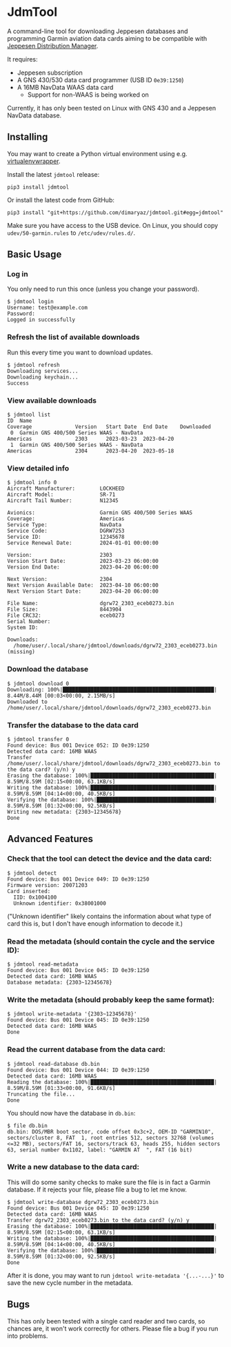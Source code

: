 # JdmTool

A command-line tool for downloading Jeppesen databases and programming Garmin aviation data cards aiming to be compatible with [Jeppesen Distribution Manager](https://ww2.jeppesen.com/data-solutions/jeppesen-distribution-manager/).

It requires:
- Jeppesen subscription
- A GNS 430/530 data card programmer (USB ID `0e39:1250`)
- A 16MB NavData WAAS data card
  - Support for non-WAAS is being worked on

Currently, it has only been tested on Linux with GNS 430 and a Jeppesen NavData database.

## Installing

You may want to create a Python virtual environment using e.g. [virtualenvwrapper](https://pypi.org/project/virtualenvwrapper/).

Install the latest `jdmtool` release:

```
pip3 install jdmtool
```

Or install the latest code from GitHub:

```
pip3 install "git+https://github.com/dimaryaz/jdmtool.git#egg=jdmtool"
```

Make sure you have access to the USB device. On Linux, you should copy `udev/50-garmin.rules` to `/etc/udev/rules.d/`.

## Basic Usage

### Log in

You only need to run this once (unless you change your password).

```
$ jdmtool login
Username: test@example.com
Password: 
Logged in successfully
```

### Refresh the list of available downloads

Run this every time you want to download updates.

```
$ jdmtool refresh
Downloading services...
Downloading keychain...
Success
```

### View available downloads

```
$ jdmtool list
ID  Name                                                                    Coverage              Version   Start Date  End Date    Downloaded
 0  Garmin GNS 400/500 Series WAAS - NavData                                Americas              2303      2023-03-23  2023-04-20            
 1  Garmin GNS 400/500 Series WAAS - NavData                                Americas              2304      2023-04-20  2023-05-18            
```

### View detailed info

```
$ jdmtool info 0
Aircraft Manufacturer:        LOCKHEED
Aircraft Model:               SR-71
Aircraft Tail Number:         N12345

Avionics:                     Garmin GNS 400/500 Series WAAS
Coverage:                     Americas
Service Type:                 NavData
Service Code:                 DGRW7253
Service ID:                   12345678
Service Renewal Date:         2024-01-01 00:00:00

Version:                      2303
Version Start Date:           2023-03-23 06:00:00
Version End Date:             2023-04-20 06:00:00

Next Version:                 2304
Next Version Available Date:  2023-04-10 06:00:00
Next Version Start Date:      2023-04-20 06:00:00

File Name:                    dgrw72_2303_eceb0273.bin
File Size:                    8443904
File CRC32:                   eceb0273
Serial Number:                
System ID:                    

Downloads:
  /home/user/.local/share/jdmtool/downloads/dgrw72_2303_eceb0273.bin  (missing)
```

### Download the database

```
$ jdmtool download 0
Downloading: 100%|█████████████████████████████████████████████████| 8.44M/8.44M [00:03<00:00, 2.15MB/s]
Downloaded to /home/user/.local/share/jdmtool/downloads/dgrw72_2303_eceb0273.bin
```

### Transfer the database to the data card

```
$ jdmtool transfer 0
Found device: Bus 001 Device 052: ID 0e39:1250
Detected data card: 16MB WAAS
Transfer /home/user/.local/share/jdmtool/downloads/dgrw72_2303_eceb0273.bin to the data card? (y/n) y
Erasing the database: 100%|████████████████████████████████████████| 8.59M/8.59M [02:15<00:00, 63.1KB/s]
Writing the database: 100%|████████████████████████████████████████| 8.59M/8.59M [04:14<00:00, 40.5KB/s]
Verifying the database: 100%|██████████████████████████████████████| 8.59M/8.59M [01:32<00:00, 92.5KB/s]
Writing new metadata: {2303~12345678}
Done
```

## Advanced Features

### Check that the tool can detect the device and the data card:

```
$ jdmtool detect
Found device: Bus 001 Device 049: ID 0e39:1250
Firmware version: 20071203
Card inserted:
  IID: 0x1004100
  Unknown identifier: 0x38001000
```

("Unknown identifier" likely contains the information about what type of card this is, but
I don't have enough information to decode it.)


### Read the metadata (should contain the cycle and the service ID):

```
$ jdmtool read-metadata
Found device: Bus 001 Device 045: ID 0e39:1250
Detected data card: 16MB WAAS
Database metadata: {2303~12345678}
```

### Write the metadata (should probably keep the same format):

```
$ jdmtool write-metadata '{2303~12345678}'
Found device: Bus 001 Device 045: ID 0e39:1250
Detected data card: 16MB WAAS
Done
```

### Read the current database from the data card:

```
$ jdmtool read-database db.bin
Found device: Bus 001 Device 044: ID 0e39:1250
Detected data card: 16MB WAAS
Reading the database: 100%|████████████████████████████████████████| 8.59M/8.59M [01:33<00:00, 91.6KB/s]
Truncating the file...
Done
```

You should now have the database in `db.bin`:

```
$ file db.bin
db.bin: DOS/MBR boot sector, code offset 0x3c+2, OEM-ID "GARMIN10", sectors/cluster 8, FAT  1, root entries 512, sectors 32768 (volumes <=32 MB), sectors/FAT 16, sectors/track 63, heads 255, hidden sectors 63, serial number 0x1102, label: "GARMIN AT  ", FAT (16 bit)
```

### Write a new database to the data card:

This will do some sanity checks to make sure the file is in fact a Garmin database. If it rejects your file, please file a bug to let me know.

```
$ jdmtool write-database dgrw72_2303_eceb0273.bin
Found device: Bus 001 Device 045: ID 0e39:1250
Detected data card: 16MB WAAS
Transfer dgrw72_2303_eceb0273.bin to the data card? (y/n) y
Erasing the database: 100%|████████████████████████████████████████| 8.59M/8.59M [02:15<00:00, 63.1KB/s]
Writing the database: 100%|████████████████████████████████████████| 8.59M/8.59M [04:14<00:00, 40.5KB/s]
Verifying the database: 100%|██████████████████████████████████████| 8.59M/8.59M [01:32<00:00, 92.5KB/s]
Done
```

After it is done, you may want to run `jdmtool write-metadata '{...-...}'` to save the new cycle number in the metadata.


## Bugs

This has only been tested with a single card reader and two cards, so chances are, it won't work correctly for others. Please file a bug if you run into problems.
